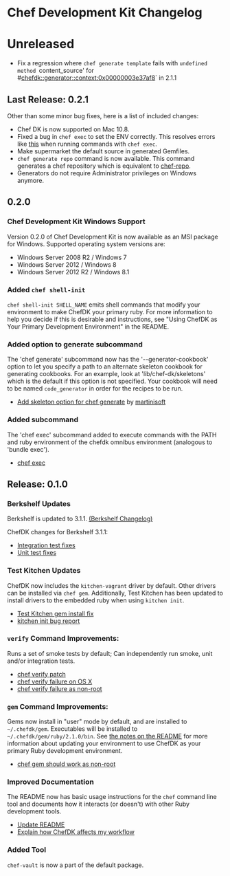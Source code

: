 # Chef Development Kit Changelog

# Unreleased

* Fix a regression where `chef generate template` fails with
  `undefined method `content_source' for #<chefdk::generator::context:0x00000003e37af8>`
  in 2.1.1

## Last Release: 0.2.1

Other than some minor bug fixes, here is a list of included changes:

* Chef DK is now supported on Mac 10.8.
* Fixed a bug in `chef exec` to set the ENV correctly. This resolves errors like
  [this](https://github.com/opscode/chef-dk/issues/103) when running commands
  with `chef exec`.
* Make supermarket the default source in generated Gemfiles.
* `chef generate repo` command is now available. This command generates a chef
  repository which is equivalent to [chef-repo](https://github.com/opscode/chef-repo).
* Generators do not require Administrator privileges on Windows anymore.

## 0.2.0

### Chef Development Kit Windows Support

Version 0.2.0 of Chef Development Kit is now available as an MSI package for Windows. Supported operating system versions are:

* Windows Server 2008 R2 / Windows 7
* Windows Server 2012 / Windows 8
* Windows Server 2012 R2 / Windows 8.1

### Added `chef shell-init`
`chef shell-init SHELL_NAME` emits shell commands that modify your
environment to make ChefDK your primary ruby. For more information to
help you decide if this is desirable and instructions, see "Using ChefDK
as Your Primary Development Environment" in the README.

### Added option to generate subcommand

The 'chef generate' subcommand now has the '--generator-cookbook' option to let you
specify a path to an alternate skeleton cookbook for generating cookbooks. For an
example, look at 'lib/chef-dk/skeletons' which is the default if this option
is not specified. Your cookbook will need to be named `code_generator` in order
for the recipes to be run.

* [Add skeleton option for chef generate](https://github.com/opscode/chef-dk/pull/40) by [martinisoft](https://github.com/martinisoft)

### Added subcommand

The 'chef exec' subcommand added to execute commands with the PATH and ruby environment
of the chefdk omnibus environment (analogous to 'bundle exec').

* [chef exec](https://github.com/opscode/chef-dk/pull/22)

## Release: 0.1.0

### Berkshelf Updates

Berkshelf is updated to 3.1.1. [(Berkshelf Changelog)](https://github.com/berkshelf/berkshelf/blob/master/CHANGELOG.md)

ChefDK changes for Berkshelf 3.1.1:

* [Integration test fixes](https://github.com/opscode/chef-dk/pull/26)
* [Unit test fixes](https://github.com/opscode/chef-dk/pull/23)

### Test Kitchen Updates

ChefDK now includes the `kitchen-vagrant` driver by default. Other
drivers can be installed via `chef gem`. Additionally, Test Kitchen has
been updated to install drivers to the embedded ruby when using `kitchen init`.

* [Test Kitchen gem install fix](https://github.com/test-kitchen/test-kitchen/pull/416)
* [kitchen init bug report](https://github.com/opscode/chef-dk/issues/15)

### `verify` Command Improvements:

Runs a set of smoke tests by default; Can independently run smoke,
unit and/or integration tests.

* [chef verify patch](https://github.com/opscode/chef-dk/pull/25)
* [chef verify failure on OS X](https://github.com/opscode/chef-dk/issues/21)
* [chef verify failure as non-root](https://github.com/opscode/chef-dk/issues/13)

### `gem` Command Improvements:

Gems now install in "user" mode by default, and are installed to
`~/.chefdk/gem`. Executables will be installed to
`~/.chefdk/gem/ruby/2.1.0/bin`. See [the notes on the README](https://github.com/opscode/chef-dk#using-chefdk-as-your-primary-development-environment)
for more information about updating your environment to use ChefDK as
your primary Ruby development environment.

* [chef gem should work as non-root](https://github.com/opscode/chef-dk/issues/11)

### Improved Documentation

The README now has basic usage instructions for the `chef` command line
tool and documents how it interacts (or doesn't) with other Ruby
development tools.

* [Update README](https://github.com/opscode/chef-dk/issues/24)
* [Explain how ChefDK affects my workflow](https://github.com/opscode/chef-dk/issues/16)

### Added Tool

`chef-vault` is now a part of the default package.
